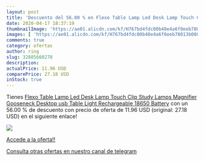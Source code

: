 ```yaml
---
layout: post
title: 'Descuento del 56.00 % en Flexo Table Lamp Led Desk Lamp Touch Cli'
date: 2020-04-17 18:37:19
thumbnailImage: 'https://ae01.alicdn.com/kf/H767bd4fdc00b40e4a6f0eeb78013b008C/Flexo-Table-Lamp-Led-Desk-Lamp-Touch-Clip-Study-Lamps-Magnifier-Gooseneck-Desktop-usb-Table-Light.jpg_350x350._SL200_.jpg'
images: [ 'https://ae01.alicdn.com/kf/H767bd4fdc00b40e4a6f0eeb78013b008C/Flexo-Table-Lamp-Led-Desk-Lamp-Touch-Clip-Study-Lamps-Magnifier-Gooseneck-Desktop-usb-Table-Light.jpg_350x350._SL200_.jpg' ]
comments: true
category: ofertas
author: ring
slug: 32885660278
description:
actualPrice: 11.96 USD
comparePrice: 27.18 USD
inStock: true
---
```


Tienes [Flexo Table Lamp Led Desk Lamp Touch Clip Study Lamps Magnifier Gooseneck Desktop usb Table Light Rechargeable 18650  Battery](https://www.amazon.com/dp/32885660278/?tag=redken08-20) con un 56.00 % de descuento con precio de oferta de 11.96 USD (original: 27.18 USD) en el siguiente enlace!

[![](https://ae01.alicdn.com/kf/H767bd4fdc00b40e4a6f0eeb78013b008C/Flexo-Table-Lamp-Led-Desk-Lamp-Touch-Clip-Study-Lamps-Magnifier-Gooseneck-Desktop-usb-Table-Light.jpg_350x350._SL200_.jpg)](https://www.amazon.com/dp/32885660278/?tag=redken08-20)

[Accede a la oferta!!](https://www.amazon.com/dp/32885660278/?tag=redken08-20)

[Consulta otras ofertas en nuestro canal de telegram](https://t.me/s/ofertas25)
